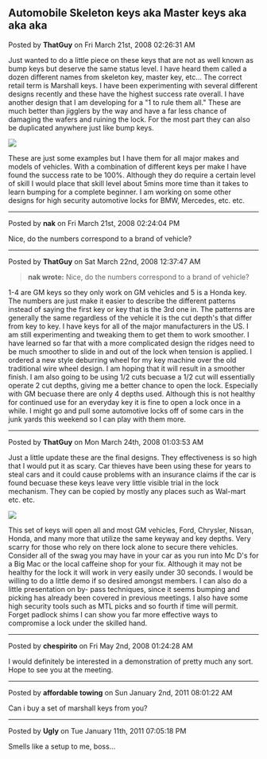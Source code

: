 ## Automobile Skeleton keys aka Master keys aka aka aka
Posted by **ThatGuy** on Fri March 21st, 2008 02:26:31 AM

Just wanted to do a little piece on these keys that are not as well known as
bump keys but deserve the same status level. I have heard them called a dozen
different names from skeleton key, master key, etc... The correct retail term is
Marshall keys. I have been experimenting with several different designs recently
and these have the highest success rate overall. I have another design that I am
developing for a "1 to rule them all." These are much better than jigglers by
the way and have a far less chance of damaging the wafers and ruining the lock.
For the most part they can also be duplicated anywhere just like bump keys.

![](http://img522.imageshack.us/img522/5112/marshallmediumup9.th.jpg)

These are just some examples but I have them for all major makes and models of
vehicles. With a combination of different keys per make I have found the success
rate to be 100%. Although they do require a certain level of skill I would place
that skill level about 5mins more time than it takes to learn bumping for a
complete beginner. I am working on some other designs for high security
automotive locks for BMW, Mercedes, etc. etc.

--------------------------------------------------------------------------------

Posted by **nak** on Fri March 21st, 2008 02:24:04 PM

Nice, do the numbers correspond to a brand of vehicle?

--------------------------------------------------------------------------------

Posted by **ThatGuy** on Sat March 22nd, 2008 12:37:47 AM

> **nak wrote:**
> Nice, do the numbers correspond to a brand of vehicle?

1-4 are GM keys so they only work on GM vehicles and 5 is a Honda key. The
numbers are just make it easier to describe the different patterns instead of
saying the first key or key that is the 3rd one in. The patterns are generally
the same regardless of the vehicle it is the cut depth's that differ from key to
key. I have keys for all of the major manufacturers in the US. I am still
experimenting and tweaking them to get them to work smoother. I have learned so
far that with a more complicated design the ridges need to be much smoother to
slide in and out of the lock when tension is applied. I ordered a new style
deburring wheel for my key machine over the old  traditional wire wheel design.
I am hoping that it will result in a smoother finish. I am also going to be
using 1/2 cuts becuase a 1/2 cut will essentially operate 2 cut depths, giving
me a better chance to open the lock. Especially with GM becuase there are only 4
depths used. Although this is not healthy for continued use for an everyday key
it is fine to open a lock once in a while. I might go and pull some automotive
locks off of some cars in the junk yards this weekend so I can play with them
more.

--------------------------------------------------------------------------------

Posted by **ThatGuy** on Mon March 24th, 2008 01:03:53 AM

Just a little update these are the final designs. They effectiveness is so high
that I would put it as scary. Car thieves have been using these for years to
steal cars and it could cause problems with an insurance claims if the car is
found becuase these keys leave very little visible trial in the lock mechanism.
They can be copied by mostly any places such as Wal-mart etc. etc.

![](http://img297.imageshack.us/img297/5306/keysmediumhq6.th.jpg)

This set of keys will open all and most GM vehicles, Ford, Chrysler, Nissan,
Honda, and many more that utilize the same keyway and key depths. Very scarry
for those who rely on there lock alone to secure there vehicles. Consider all of
the swag you may have in your car as you run into Mc D's for a Big Mac or the
local caffeine shop for your fix. Although it may not be healthy for the lock it
will work in very easily under 30 seconds. I would be willing to do a little
demo if so desired amongst members. I can also do a little presentation on by-
pass techniques, since it seems bumping and picking has already been covered in
previous meetings. I also have some high security tools such as MTL picks and so
fourth if time will permit. Forget padlock shims I can show you far more
effective ways to compromise a lock under the skilled hand.

--------------------------------------------------------------------------------

Posted by **chespirito** on Fri May 2nd, 2008 01:24:28 AM

I would definitely be interested in a demonstration of pretty much any sort.
Hope to see you at the meeting.

--------------------------------------------------------------------------------

Posted by **affordable towing** on Sun January 2nd, 2011 08:01:22 AM

Can i buy a set of marshall keys from you?

--------------------------------------------------------------------------------

Posted by **Ugly** on Tue January 11th, 2011 07:05:18 PM

Smells like a setup to me, boss...
